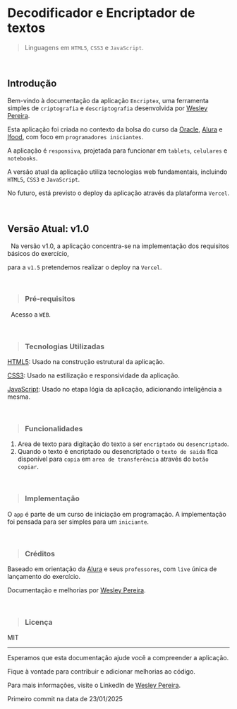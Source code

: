 # Decodificador e Encriptador de textos

> Linguagens em `HTML5`, `CSS3` e `JavaScript`.

&nbsp;
## Introdução
Bem-vindo à documentação da aplicação `Encriptex`, uma ferramenta simples de `criptografia` e `descriptografia` desenvolvida por [Wesley Pereira](https://github.com/wesleyp846).

Esta aplicação foi criada no contexto da bolsa do curso da [Oracle](https://www.oracle.com/br/), [Alura](https://www.alura.com.br/) e [Ifood](https://www.ifood.com.br/), com foco em `programadores iniciantes`. 

A aplicação é `responsiva`, projetada para funcionar em `tablets`, `celulares` e `notebooks`.

A versão atual da aplicação utiliza tecnologias web fundamentais, incluindo `HTML5`, `CSS3` e `JavaScript`. 

No futuro, está previsto o deploy da aplicação através da plataforma `Vercel`.

&nbsp;
&nbsp;
## Versão Atual: v1.0
&nbsp;
Na versão v1.0, a aplicação concentra-se na implementação dos requisitos básicos do exercício,

para a `v1.5` pretendemos realizar o deploy na `Vercel`.

&nbsp;
&nbsp;
> ### Pré-requisitos
&nbsp;
Acesso a `WEB`.

&nbsp;
&nbsp;
> ### Tecnologias Utilizadas

[HTML5](https://developer.mozilla.org/en-US/docs/Learn/HTML/Introduction_to_HTML): Usado na construção estrutural da aplicação.


[CSS3](https://developer.mozilla.org/en-US/docs/Web/CSS): Usado na estilização e responsividade da aplicação.


[JavaScript](https://developer.mozilla.org/en-US/docs/Web/JavaScript): Usado no etapa lógia da aplicação, adicionando inteligência a mesma.

&nbsp;
&nbsp;
> ### Funcionalidades

1. Area de texto para digitação do texto a ser `encriptado` ou `desencriptado`.
2. Quando o texto é encriptado ou desencriptado o `texto de saida` fica disponível para `copia` em `area de transferência` através do `botão copiar`.
   
&nbsp;
&nbsp;
> ###  Implementação
O `app` é parte de um curso de iniciação em programação. A implementação foi pensada para ser simples para um `iniciante`.

&nbsp;
&nbsp;
> ### Créditos
Baseado em orientação da [Alura](https://www.alura.com.br/) e seus `professores`, com `live` única de lançamento do exercício.

Documentação e melhorias por [Wesley Pereira](https://github.com/wesleyp846).

&nbsp;
&nbsp;
> ### Licença
MIT

---


Esperamos que esta documentação ajude você a compreender a aplicação. 

Fique à vontade para contribuir e adicionar melhorias ao código. 

Para mais informações, visite o LinkedIn de [Wesley Pereira](https://www.linkedin.com/in/wesleyp846/).

Primeiro commit na data de 23/01/2025
